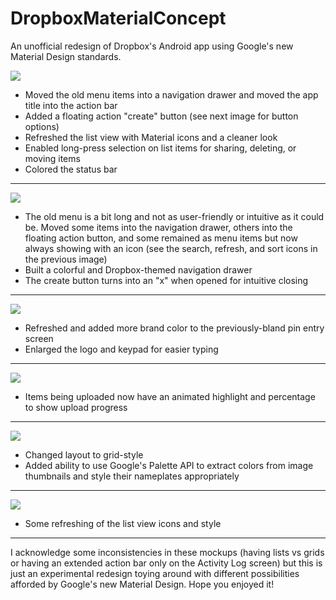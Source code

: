 # DropboxMaterialConcept
An unofficial redesign of Dropbox's Android app using Google's new Material Design standards. 

![](http://i.imgur.com/Dr6JjpC.jpg)
- Moved the old menu items into a navigation drawer and moved the app title into the action bar
- Added a floating action "create" button (see next image for button options)
- Refreshed the list view with Material icons and a cleaner look
- Enabled long-press selection on list items for sharing, deleting, or moving items
- Colored the status bar

_________________

![](http://i.imgur.com/Kl9hpEy.jpg)
- The old menu is a bit long and not as user-friendly or intuitive as it could be. Moved some items into the navigation drawer, others into the floating action button, and some remained as menu items but now always showing with an icon (see the search, refresh, and sort icons in the previous image)
- Built a colorful and Dropbox-themed navigation drawer
- The create button turns into an "x" when opened for intuitive closing

_________________
![](http://i.imgur.com/261qNjZ.jpg)
- Refreshed and added more brand color to the previously-bland pin entry screen
- Enlarged the logo and keypad for easier typing

_________________
![](http://i.imgur.com/rXjyPJo.jpg)
- Items being uploaded now have an animated highlight and percentage to show upload progress

_________________
![](http://i.imgur.com/8iiySVO.jpg)
- Changed layout to grid-style 
- Added ability to use Google's Palette API to extract colors from image thumbnails and style their nameplates appropriately

_________________
![](http://i.imgur.com/L2K7bMj.jpg)
- Some refreshing of the list view icons and style

_________________
I acknowledge some inconsistencies in these mockups (having lists vs grids or having an extended action bar only on the Activity Log screen) but this is just an experimental redesign toying around with different possibilities afforded by Google's new Material Design. Hope you enjoyed it!
